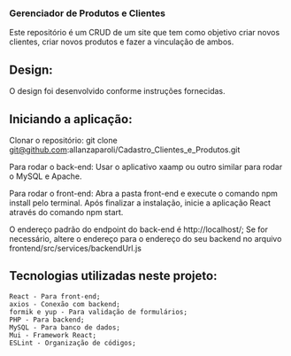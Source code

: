 ### Gerenciador de Produtos e Clientes

  Este repositório é um CRUD de um site que tem como objetivo criar novos clientes, criar novos produtos e fazer a vinculação     de ambos.

## Design:
  
  O design foi desenvolvido conforme instruções fornecidas.

## Iniciando a aplicação:

  Clonar o repositório:
    git clone git@github.com:allanzaparoli/Cadastro_Clientes_e_Produtos.git
  
  Para rodar o back-end:
    Usar o aplicativo xaamp ou outro similar para rodar o MySQL e Apache.
    
  Para rodar o front-end:
    Abra a pasta front-end e execute o comando npm install pelo terminal.
    Após finalizar a instalação, inicie a aplicação React através do comando npm start.
  
 O endereço padrão do endpoint do back-end é http://localhost/; Se for necessário, altere o endereço para o endereço do seu backend no arquivo frontend/src/services/backendUrl.js
 
 
 ## Tecnologias utilizadas neste projeto:
  
    React - Para front-end;
    axios - Conexão com backend;
    formik e yup - Para validação de formulários;
    PHP - Para backend;
    MySQL - Para banco de dados;
    Mui - Framework React;
    ESLint - Organização de códigos;
